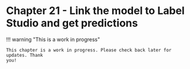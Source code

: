 # Chapter 21 - Link the model to Label Studio and get predictions

!!! warning "This is a work in progress"

    This chapter is a work in progress. Please check back later for updates. Thank
    you!
